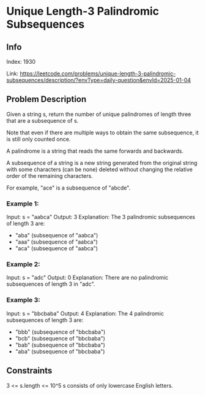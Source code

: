# Unique Length-3 Palindromic Subsequences

## Info
Index: 1930

Link: https://leetcode.com/problems/unique-length-3-palindromic-subsequences/description/?envType=daily-question&envId=2025-01-04

## Problem Description
Given a string s, return the number of unique palindromes of length three that are a subsequence of s.

Note that even if there are multiple ways to obtain the same subsequence, it is still only counted once.

A palindrome is a string that reads the same forwards and backwards.

A subsequence of a string is a new string generated from the original string with some characters (can be none) deleted without changing the relative order of the remaining characters.

For example, "ace" is a subsequence of "abcde".

### Example 1:
Input: s = "aabca"
Output: 3
Explanation: The 3 palindromic subsequences of length 3 are:
- "aba" (subsequence of "aabca")
- "aaa" (subsequence of "aabca")
- "aca" (subsequence of "aabca")

### Example 2:
Input: s = "adc"
Output: 0
Explanation: There are no palindromic subsequences of length 3 in "adc".

### Example 3:
Input: s = "bbcbaba"
Output: 4
Explanation: The 4 palindromic subsequences of length 3 are:
- "bbb" (subsequence of "bbcbaba")
- "bcb" (subsequence of "bbcbaba")
- "bab" (subsequence of "bbcbaba")
- "aba" (subsequence of "bbcbaba")

## Constraints
3 <= s.length <= 10^5
s consists of only lowercase English letters.
